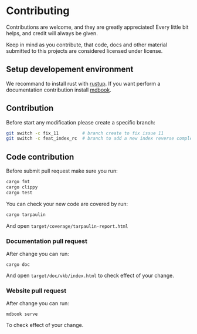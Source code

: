 # Contributing

Contributions are welcome, and they are greatly appreciated! Every little bit helps, and credit will always be given.

Keep in mind as you contribute, that code, docs and other material submitted to this projects are considered licensed under  license.

## Setup developement environment

We recommand to install rust with [rustup](https://rustup.rs/).
If you want perform a documentation contribution install [mdbook](https://rust-lang.github.io/mdBook/guide/installation.html).

## Contribution

Before start any modification please create a specific branch:
```bash
git switch -c fix_11         # branch create to fix issue 11
git switch -c feat_index_rc  # branch to add a new index reverse complement method
```

## Code contribution

Before submit pull request make sure you run:

```bash
cargo fmt
cargo clippy
cargo test
```

You can check your new code are covered by run:
```bash
cargo tarpaulin
```
And open `target/coverage/tarpaulin-report.html`

### Documentation pull request

After change you can run:
```
cargo doc
```
And open `target/doc/vkb/index.html` to check effect of your change.

### Website pull request

After change you can run:
```
mdbook serve
```
To check effect of your change.
